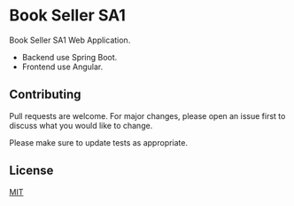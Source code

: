 # Book Seller SA1

Book Seller SA1 Web Application.
- Backend use Spring Boot.
- Frontend use Angular.

## Contributing
Pull requests are welcome. For major changes, please open an issue first to discuss what you would like to change.

Please make sure to update tests as appropriate.

## License
[MIT](https://choosealicense.com/licenses/mit/)
